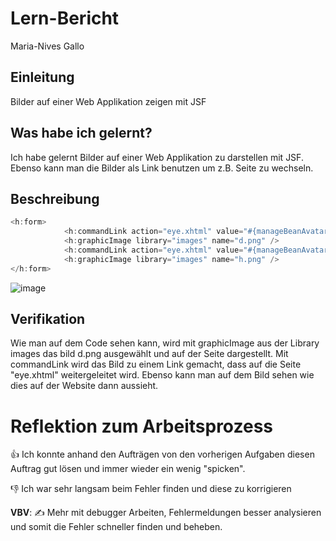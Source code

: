 # Lern-Bericht
Maria-Nives Gallo

## Einleitung
Bilder auf einer Web Applikation zeigen mit JSF

## Was habe ich gelernt?

Ich habe gelernt Bilder auf einer Web Applikation zu darstellen mit JSF. Ebenso kann man die Bilder als Link benutzen um z.B. Seite zu wechseln.

## Beschreibung

``` Java
<h:form>
            <h:commandLink action="eye.xhtml" value="#{manageBeanAvatar.setSkin("d")}"/>     
            <h:graphicImage library="images" name="d.png" />
            <h:commandLink action="eye.xhtml" value="#{manageBeanAvatar.setSkin("h")}"/>     
            <h:graphicImage library="images" name="h.png" />
</h:form>
```
![image](https://user-images.githubusercontent.com/100756109/187171663-64861220-2b93-49bb-a3af-791d7ba97e23.png)

## Verifikation

Wie man auf dem Code sehen kann, wird mit graphicImage aus der Library images das bild d.png ausgewählt und auf der Seite dargestellt. 
Mit commandLink wird das Bild zu einem Link gemacht, dass auf die Seite "eye.xhtml" weitergeleitet wird.
Ebenso kann man auf dem Bild sehen wie dies auf der Website dann aussieht.

# Reflektion zum Arbeitsprozess

👍 Ich konnte anhand den Aufträgen von den vorherigen Aufgaben diesen Auftrag gut lösen und immer wieder ein wenig "spicken".

👎 Ich war sehr langsam beim Fehler finden und diese zu korrigieren

**VBV**: ✍️ Mehr mit debugger Arbeiten, Fehlermeldungen besser analysieren und somit die Fehler schneller finden und beheben.
